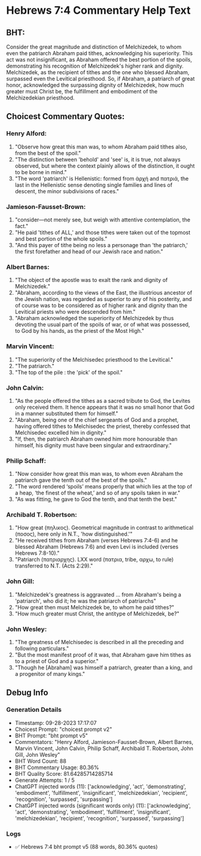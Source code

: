 # Hebrews 7:4 Commentary Help Text

## BHT:
Consider the great magnitude and distinction of Melchizedek, to whom even the patriarch Abraham paid tithes, acknowledging his superiority. This act was not insignificant, as Abraham offered the best portion of the spoils, demonstrating his recognition of Melchizedek's higher rank and dignity. Melchizedek, as the recipient of tithes and the one who blessed Abraham, surpassed even the Levitical priesthood. So, if Abraham, a patriarch of great honor, acknowledged the surpassing dignity of Melchizedek, how much greater must Christ be, the fulfillment and embodiment of the Melchizedekian priesthood.

## Choicest Commentary Quotes:
### Henry Alford:
1. "Observe how great this man was, to whom Abraham paid tithes also, from the best of the spoil." 
2. "The distinction between 'behold' and 'see' is, it is true, not always observed, but where the context plainly allows of the distinction, it ought to be borne in mind."
3. "The word 'patriarch' is Hellenistic: formed from ἀρχή and πατριά, the last in the Hellenistic sense denoting single families and lines of descent, the minor subdivisions of races." 

### Jamieson-Fausset-Brown:
1. "consider—not merely see, but weigh with attentive contemplation, the fact."
2. "He paid 'tithes of ALL,' and those tithes were taken out of the topmost and best portion of the whole spoils."
3. "And this payer of tithe being no less a personage than 'the patriarch,' the first forefather and head of our Jewish race and nation."

### Albert Barnes:
1. "The object of the apostle was to exalt the rank and dignity of Melchizedek."
2. "Abraham, according to the views of the East, the illustrious ancestor of the Jewish nation, was regarded as superior to any of his posterity, and of course was to be considered as of higher rank and dignity than the Levitical priests who were descended from him."
3. "Abraham acknowledged the superiority of Melchizedek by thus devoting the usual part of the spoils of war, or of what was possessed, to God by his hands, as the priest of the Most High."

### Marvin Vincent:
1. "The superiority of the Melchisedec priesthood to the Levitical." 
2. "The patriarch."
3. "The top of the pile : the 'pick' of the spoil."

### John Calvin:
1. "As the people offered the tithes as a sacred tribute to God, the Levites only received them. It hence appears that it was no small honor that God in a manner substituted them for himself."
2. "Abraham, being one of the chief sergeants of God and a prophet, having offered tithes to Melchisedec the priest, thereby confessed that Melchisedec excelled him in dignity."
3. "If, then, the patriarch Abraham owned him more honourable than himself, his dignity must have been singular and extraordinary."

### Philip Schaff:
1. "Now consider how great this man was, to whom even Abraham the patriarch gave the tenth out of the best of the spoils."
2. "The word rendered ‘spoils’ means properly that which lies at the top of a heap, ‘the finest of the wheat,’ and so of any spoils taken in war."
3. "As was fitting, he gave to God the tenth, and that tenth the best."

### Archibald T. Robertson:
1. "How great (πηλικος). Geometrical magnitude in contrast to arithmetical (ποσος), here only in N.T., 'how distinguished.'"
2. "He received tithes from Abraham (verses Hebrews 7:4-6) and he blessed Abraham (Hebrews 7:6) and even Levi is included (verses Hebrews 7:8-10)."
3. "Patriarch (πατριαρχης). LXX word (πατρια, tribe, αρχω, to rule) transferred to N.T. (Acts 2:29)."

### John Gill:
1. "Melchizedek's greatness is aggravated ... from Abraham's being a 'patriarch', who did it; he was the patriarch of patriarchs"
2. "How great then must Melchizedek be, to whom he paid tithes?"
3. "How much greater must Christ, the antitype of Melchizedek, be?"

### John Wesley:
1. "The greatness of Melchisedec is described in all the preceding and following particulars."
2. "But the most manifest proof of it was, that Abraham gave him tithes as to a priest of God and a superior."
3. "Though he [Abraham] was himself a patriarch, greater than a king, and a progenitor of many kings."


## Debug Info
### Generation Details
- Timestamp: 09-28-2023 17:17:07
- Choicest Prompt: "choicest prompt v2"
- BHT Prompt: "bht prompt v5"
- Commentators: "Henry Alford, Jamieson-Fausset-Brown, Albert Barnes, Marvin Vincent, John Calvin, Philip Schaff, Archibald T. Robertson, John Gill, John Wesley"
- BHT Word Count: 88
- BHT Commentary Usage: 80.36%
- BHT Quality Score: 81.64285714285714
- Generate Attempts: 1 / 5
- ChatGPT injected words (11):
	['acknowledging', 'act', 'demonstrating', 'embodiment', 'fulfillment', 'insignificant', 'melchizedekian', 'recipient', 'recognition', 'surpassed', 'surpassing']
- ChatGPT injected words (significant words only) (11):
	['acknowledging', 'act', 'demonstrating', 'embodiment', 'fulfillment', 'insignificant', 'melchizedekian', 'recipient', 'recognition', 'surpassed', 'surpassing']

### Logs
- ✅ Hebrews 7:4 bht prompt v5 (88 words, 80.36% quotes)